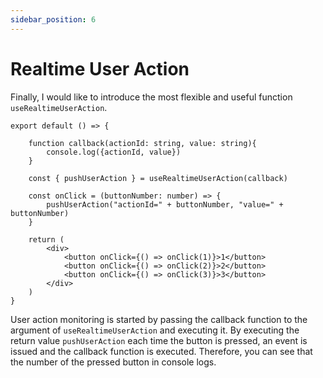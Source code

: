 ```yaml
---
sidebar_position: 6
---
```


# Realtime User Action

Finally, I would like to introduce the most flexible and useful function `useRealtimeUserAction`.

```tsx
export default () => {
    
    function callback(actionId: string, value: string){
        console.log({actionId, value})
    }

    const { pushUserAction } = useRealtimeUserAction(callback)

    const onClick = (buttonNumber: number) => {
        pushUserAction("actionId=" + buttonNumber, "value=" + buttonNumber)
    }

    return (
        <div>
            <button onClick={() => onClick(1)}>1</button>
            <button onClick={() => onClick(2)}>2</button>
            <button onClick={() => onClick(3)}>3</button>
        </div>
    )
}
```

User action monitoring is started by passing the callback function to the argument of `useRealtimeUserAction` and executing it. By executing the return value `pushUserAction` each time the button is pressed, an event is issued and the callback function is executed. Therefore, you can see that the number of the pressed button in console logs.